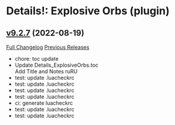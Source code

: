 # Details!: Explosive Orbs (plugin)

## [v9.2.7](https://github.com/LiangYuxuan/Details_ExplosiveOrbs/tree/v9.2.7) (2022-08-19)
[Full Changelog](https://github.com/LiangYuxuan/Details_ExplosiveOrbs/compare/v9.2.5...v9.2.7) [Previous Releases](https://github.com/LiangYuxuan/Details_ExplosiveOrbs/releases)

- chore: toc update  
- Update Details\_ExplosiveOrbs.toc  
    Add Title and Notes ruRU  
- test: update .luacheckrc  
- test: update .luacheckrc  
- test: update .luacheckrc  
- test: update .luacheckrc  
- ci: generate luacheckrc  
- test: update .luacheckrc  
- test: update .luacheckrc  
